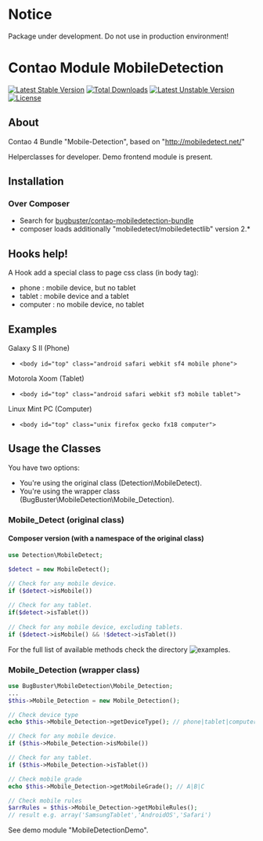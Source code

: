 # Notice

Package under development. Do not use in production environment!


# Contao Module MobileDetection
[![Latest Stable Version](https://poser.pugx.org/bugbuster/contao-mobiledetection-bundle/v/stable.svg)](https://packagist.org/packages/bugbuster/contao-mobiledetection-bundle) 
[![Total Downloads](https://poser.pugx.org/bugbuster/contao-mobiledetection-bundle/downloads.svg)](https://packagist.org/packages/bugbuster/contao-mobiledetection-bundle) 
[![Latest Unstable Version](https://poser.pugx.org/bugbuster/contao-mobiledetection-bundle/v/unstable.svg)](https://packagist.org/packages/bugbuster/contao-mobiledetection-bundle) 
[![License](https://poser.pugx.org/bugbuster/contao-mobiledetection-bundle/license.svg)](https://packagist.org/packages/bugbuster/contao-mobiledetection-bundle)

## About
Contao 4 Bundle "Mobile-Detection", based on "http://mobiledetect.net/"

Helperclasses for developer. Demo frontend module is present.

## Installation

### Over Composer
* Search for [bugbuster/contao-mobiledetection-bundle](https://packagist.org/packages/bugbuster/contao-mobiledetection-bundle)
* composer loads additionally "mobiledetect/mobiledetectlib" version 2.*

## Hooks help!
A Hook add a special class to page css class (in body tag):

* phone : mobile device, but no tablet
* tablet : mobile device and a tablet
* computer : no mobile device, no tablet

## Examples
Galaxy S II (Phone)

* ```<body id="top" class="android safari webkit sf4 mobile phone">```

Motorola Xoom (Tablet)

* ```<body id="top" class="android safari webkit sf3 mobile tablet">```

Linux Mint PC (Computer)

* ```<body id="top" class="unix firefox gecko fx18 computer">```


## Usage the Classes
You have two options:

* You're using the original class (Detection\MobileDetect).
* You're using the wrapper class (BugBuster\MobileDetection\Mobile_Detection).

### Mobile_Detect (original class) 

#### Composer version (with a namespace of the original class)
```php
use Detection\MobileDetect;

$detect = new MobileDetect(); 

// Check for any mobile device.
if ($detect->isMobile())
 
// Check for any tablet.
if($detect->isTablet())
 
// Check for any mobile device, excluding tablets.
if ($detect->isMobile() && !$detect->isTablet())
```
For the full list of available methods check the directory ![examples](https://github.com/serbanghita/Mobile-Detect).

### Mobile_Detection (wrapper class)
```php
use BugBuster\MobileDetection\Mobile_Detection;
...
$this->Mobile_Detection = new Mobile_Detection();

// Check device type
echo $this->Mobile_Detection->getDeviceType(); // phone|tablet|computer

// Check for any mobile device.
if ($this->Mobile_Detection->isMobile())

// Check for any tablet.
if ($this->Mobile_Detection->isTablet())

// Check mobile grade
echo $this->Mobile_Detection->getMobileGrade(); // A|B|C

// Check mobile rules
$arrRules = $this->Mobile_Detection->getMobileRules(); 
// result e.g. array('SamsungTablet','AndroidOS','Safari')
```
See demo module "MobileDetectionDemo".

